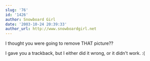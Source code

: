 ```yaml
---
slug: '76'
id: '1426'
author: Snowboard Girl
date: '2003-10-24 20:39:33'
author_url: http://www.snowboardgirl.net
---
```

I thought you were going to remove THAT picture??

I gave you a trackback, but I either did it wrong, or it didn't work.  :(
